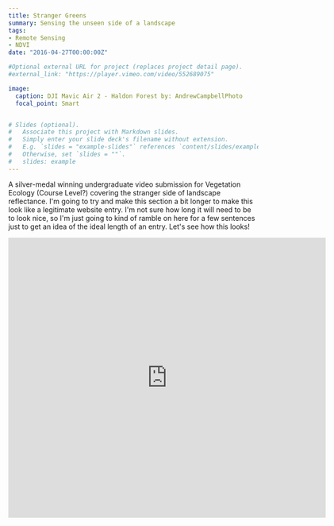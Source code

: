 ```yaml
---
title: Stranger Greens
summary: Sensing the unseen side of a landscape
tags:
- Remote Sensing
- NDVI
date: "2016-04-27T00:00:00Z"

#Optional external URL for project (replaces project detail page).
#external_link: "https://player.vimeo.com/video/552689075"

image:
  caption: DJI Mavic Air 2 - Haldon Forest by: AndrewCampbellPhoto
  focal_point: Smart


# Slides (optional).
#   Associate this project with Markdown slides.
#   Simply enter your slide deck's filename without extension.
#   E.g. `slides = "example-slides"` references `content/slides/example-slides.md`.
#   Otherwise, set `slides = ""`.
#   slides: example
---
```


A silver-medal winning undergraduate video submission for Vegetation Ecology (Course Level?) covering the stranger side of landscape reflectance. I'm going to try and make this section a bit longer to make this look like a legitimate website entry. I'm not sure how long it will need to be to look nice, so I'm just going to kind of ramble on here for a few sentences just to get an idea of the ideal length of an entry. Let's see how this looks!

<iframe src="https://player.vimeo.com/video/552689075" width="640" height="564" frameborder="0" allow="autoplay; fullscreen" allowfullscreen></iframe>
